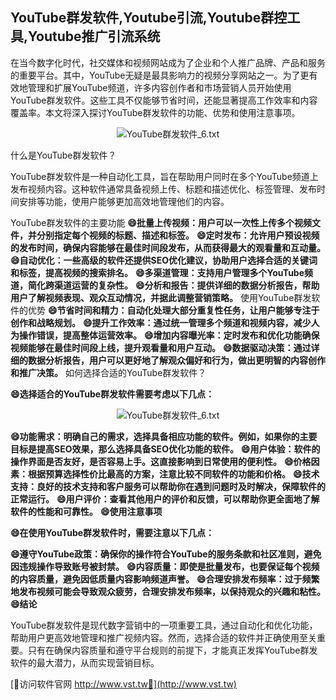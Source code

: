 ## **YouTube群发软件,Youtube引流,Youtube群控工具,Youtube推广引流系统**

在当今数字化时代，社交媒体和视频网站成为了企业和个人推广品牌、产品和服务的重要平台。其中，YouTube无疑是最具影响力的视频分享网站之一。为了更有效地管理和扩展YouTube频道，许多内容创作者和市场营销人员开始使用YouTube群发软件。这些工具不仅能够节省时间，还能显著提高工作效率和内容覆盖率。本文将深入探讨YouTube群发软件的功能、优势和使用注意事项。

 <center><img src="https://vst.tw/MP4/tuiguang/png/1.png" alt="YouTube群发软件_6.txt"></center>

什么是YouTube群发软件？

YouTube群发软件是一种自动化工具，旨在帮助用户同时在多个YouTube频道上发布视频内容。这种软件通常具备视频上传、标题和描述优化、标签管理、发布时间安排等功能，使用户能够更加高效地管理他们的内容。

YouTube群发软件的主要功能
**😄批量上传视频：用户可以一次性上传多个视频文件，并分别指定每个视频的标题、描述和标签。**
**😄定时发布：允许用户预设视频的发布时间，确保内容能够在最佳时间段发布，从而获得最大的观看量和互动量。**
**😄自动优化：一些高级的软件还提供SEO优化建议，协助用户选择合适的关键词和标签，提高视频的搜索排名。**
**😄多渠道管理：支持用户管理多个YouTube频道，简化跨渠道运营的复杂性。**
**😄分析和报告：提供详细的数据分析报告，帮助用户了解视频表现、观众互动情况，并据此调整营销策略。**
使用YouTube群发软件的优势
**😄节省时间和精力：自动化处理大部分重复性任务，让用户能够专注于创作和战略规划。**
**😄提升工作效率：通过统一管理多个频道和视频内容，减少人为操作错误，提高整体运营效率。**
**😄增加内容曝光率：定时发布和优化功能确保视频能够在最佳时间段上线，提升观看量和用户互动。**
**😄数据驱动决策：通过详细的数据分析报告，用户可以更好地了解观众偏好和行为，做出更明智的内容创作和推广决策。**
如何选择合适的YouTube群发软件？

**😄选择适合的YouTube群发软件需要考虑以下几点：**

 <center><img src="https://vst.tw/MP4/tuiguang/png/3.png" alt="YouTube群发软件_6.txt"></center>

**😄功能需求：明确自己的需求，选择具备相应功能的软件。例如，如果你的主要目标是提高SEO效果，那么选择具备SEO优化功能的软件。**
**😄用户体验：软件的操作界面是否友好，是否容易上手。这直接影响到日常使用的便利性。**
**😄价格因素：根据预算选择性价比最高的方案，注意比较不同软件的功能和价格。**
**😄技术支持：良好的技术支持和客户服务可以帮助你在遇到问题时及时解决，保障软件的正常运行。**
**😄用户评价：查看其他用户的评价和反馈，可以帮助你更全面地了解软件的性能和可靠性。**
**😄使用注意事项**

**😄在使用YouTube群发软件时，需要注意以下几点：**

**😄遵守YouTube政策：确保你的操作符合YouTube的服务条款和社区准则，避免因违规操作导致账号被封禁。**
**😄内容质量：即使是批量发布，也要保证每个视频的内容质量，避免因低质量内容影响频道声誉。**
**😄合理安排发布频率：过于频繁地发布视频可能会导致观众疲劳，合理安排发布频率，以保持观众的兴趣和粘性。**
**😄结论**

YouTube群发软件是现代数字营销中的一项重要工具，通过自动化和优化功能，帮助用户更高效地管理和推广视频内容。然而，选择合适的软件并正确使用至关重要。只有在确保内容质量和遵守平台规则的前提下，才能真正发挥YouTube群发软件的最大潜力，从而实现营销目标。


[👻访问软件官网 http://www.vst.tw👻](http://www.vst.tw)
